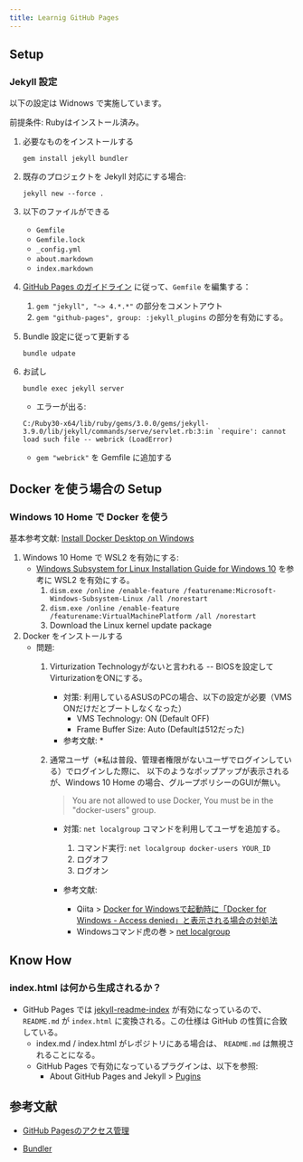 ```yaml
---
title: Learnig GitHub Pages
---
```


## Setup

### Jekyll 設定

以下の設定は Widnows で実施しています。

前提条件: Rubyはインストール済み。

1. 必要なものをインストールする

    ```
    gem install jekyll bundler
    ```

1. 既存のプロジェクトを Jekyll 対応にする場合:

    ```
    jekyll new --force .
    ```

1. 以下のファイルができる

    * `Gemfile`
    * `Gemfile.lock`
    * `_config.yml`
    * `about.markdown`
    * `index.markdown`

1. [GitHub Pages のガイドライン]() に従って、`Gemfile` を編集する：

    1. `gem "jekyll", "~> 4.*.*"` の部分をコメントアウト
    1. `gem "github-pages", group: :jekyll_plugins` の部分を有効にする。

1. Bundle 設定に従って更新する

    ```
    bundle udpate
    ```

1. お試し

    ```
    bundle exec jekyll server
    ```

    * エラーが出る:

    ```
    C:/Ruby30-x64/lib/ruby/gems/3.0.0/gems/jekyll-3.9.0/lib/jekyll/commands/serve/servlet.rb:3:in `require': cannot load such file -- webrick (LoadError)
    ```

    * `gem "webrick"` を Gemfile に追加する


## Docker を使う場合の Setup

### Windows 10 Home で Docker を使う

基本参考文献: [Install Docker Desktop on Windows](https://docs.docker.com/docker-for-windows/install/)

1. Windows 10 Home で WSL2 を有効にする:
    * [Windows Subsystem for Linux Installation Guide for Windows 10](https://docs.microsoft.com/en-us/windows/wsl/install-win10) を参考に WSL2 を有効にする。
        1. `dism.exe /online /enable-feature /featurename:Microsoft-Windows-Subsystem-Linux /all /norestart`
        2. `dism.exe /online /enable-feature /featurename:VirtualMachinePlatform /all /norestart`
        3. Download the Linux kernel update package
1. Docker をインストールする
    * 問題:
        1. Virturization Technologyがないと言われる -- BIOSを設定してVirturizationをONにする。
            * 対策: 利用しているASUSのPCの場合、以下の設定が必要（VMS ONだけだとブートしなくなった）
                * VMS Technology: ON (Default OFF)
                * Frame Buffer Size: Auto (Defaultは512だった)
            * 参考文献:
                * 
        1. 通常ユーザ（※私は普段、管理者権限がないユーザでログインしている）でログインした際に、
            以下のようなポップアップが表示されるが、Windows 10 Home の場合、グループポリシーのGUIが無い。

            > You are not allowed to use Docker, You must be in the "docker-users" group.

            * 対策: `net localgroup` コマンドを利用してユーザを追加する。
                
                1. コマンド実行: `net localgroup docker-users YOUR_ID`
                1. ログオフ
                1. ログオン

            * 参考文献:
                * Qiita > [Docker for Windowsで起動時に「Docker for Windows - Access denied」と表示される場合の対処法](https://qiita.com/toro_ponz/items/d75706a3039f00ba1205)
                * Windowsコマンド虎の巻 > [net localgroup](https://windows.command-ref.com/cmd-net-localgroup.html) 

## Know How

### index.html は何から生成されるか？

* GitHub Pages では [jekyll-readme-index](https://github.com/benbalter/jekyll-readme-index) が有効になっているので、`README.md` が `index.html` に変換される。この仕様は GitHub の性質に合致している。
    * index.md / index.html がレポジトリにある場合は、 `README.md` は無視されることになる。
    * GitHub Pages で有効になっているプラグインは、以下を参照:
        * About GitHub Pages and Jekyll > [Pugins](https://docs.github.com/pages/setting-up-a-github-pages-site-with-jekyll/about-github-pages-and-jekyll#plugins)


## 参考文献

* [GitHub Pagesのアクセス管理](https://github.blog/jp/2021-01-25-access-control-for-github-page/)

* [Bundler](https://bundler.io/)
